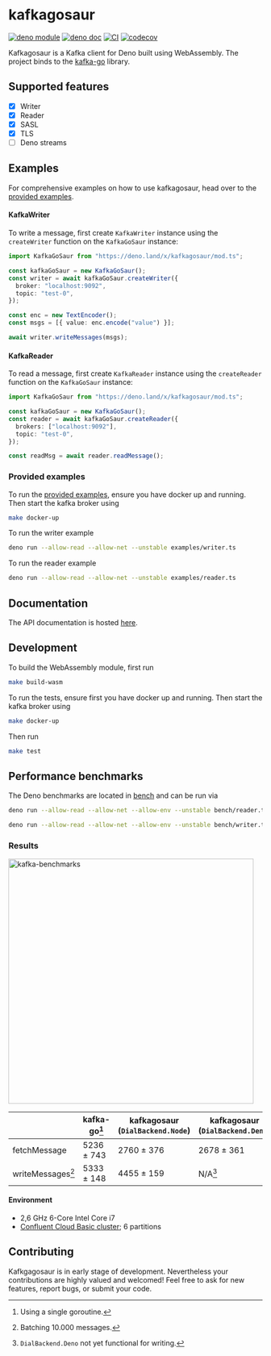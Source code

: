 # kafkagosaur

[![deno module](https://img.shields.io/endpoint?url=https%3A%2F%2Fdeno-visualizer.danopia.net%2Fshields%2Flatest-version%2Fx%2Fkafkagosaur%2Fmod.ts)](https://deno.land/x/kafkagosaur)
[![deno doc](https://doc.deno.land/badge.svg)](https://doc.deno.land/https/deno.land/x/kafkagosaur/mod.ts)
[![CI](https://github.com/arjun-1/kafkagosaur/actions/workflows/CI.yaml/badge.svg)](https://github.com/arjun-1/kafkagosaur/actions/workflows/CI.yaml)
[![codecov](https://codecov.io/gh/arjun-1/kafkagosaur/branch/master/graph/badge.svg)](https://codecov.io/gh/arjun-1/kafkagosaur)

Kafkagosaur is a Kafka client for Deno built using WebAssembly. The project
binds to the [kafka-go](https://github.com/segmentio/kafka-go) library.

## Supported features

- [x] Writer
- [x] Reader
- [x] SASL
- [x] TLS
- [ ] Deno streams

## Examples

For comprehensive examples on how to use kafkagosaur, head over to the
[provided examples](#provided-examples).

#### KafkaWriter

To write a message, first create `KafkaWriter` instance using the `createWriter`
function on the `KafkaGoSaur` instance:

```typescript
import KafkaGoSaur from "https://deno.land/x/kafkagosaur/mod.ts";

const kafkaGoSaur = new KafkaGoSaur();
const writer = await kafkaGoSaur.createWriter({
  broker: "localhost:9092",
  topic: "test-0",
});

const enc = new TextEncoder();
const msgs = [{ value: enc.encode("value") }];

await writer.writeMessages(msgs);
```

#### KafkaReader

To read a message, first create `KafkaReader` instance using the `createReader`
function on the `KafkaGoSaur` instance:

```typescript
import KafkaGoSaur from "https://deno.land/x/kafkagosaur/mod.ts";

const kafkaGoSaur = new KafkaGoSaur();
const reader = await kafkaGoSaur.createReader({
  brokers: ["localhost:9092"],
  topic: "test-0",
});

const readMsg = await reader.readMessage();
```

### Provided examples

To run the [provided examples](examples), ensure you have docker up and running.
Then start the kafka broker using

```bash
make docker-up
```

To run the writer example

```bash
deno run --allow-read --allow-net --unstable examples/writer.ts
```

To run the reader example

```bash
deno run --allow-read --allow-net --unstable examples/reader.ts
```

## Documentation

The API documentation is hosted
[here](https://doc.deno.land/https/deno.land/x/kafkagosaur/mod.ts).

## Development

To build the WebAssembly module, first run

```bash
make build-wasm
```

To run the tests, ensure first you have docker up and running. Then start the
kafka broker using

```bash
make docker-up
```

Then run

```bash
make test
```

## Performance benchmarks

The Deno benchmarks are located in [bench](bench) and can be run via

```bash
deno run --allow-read --allow-net --allow-env --unstable bench/reader.ts
```

```bash
deno run --allow-read --allow-net --allow-env --unstable bench/writer.ts
```

### Results

<img width="486" alt="kafka-benchmarks" src="https://user-images.githubusercontent.com/8102654/154811276-d91665c9-9026-4096-b2d5-6237bf8816c3.png">

|                   | kafka-go[^2] | kafkagosaur (`DialBackend.Node`) | kafkagosaur (`DialBackend.Deno`) |
| ----------------- | ------------ | -------------------------------- | -------------------------------- |
| fetchMessage      | 5236 ± 743   | 2760 ± 376                       | 2678 ± 361                       |
| writeMessages[^1] | 5333 ± 148   | 4455 ± 159                       | N/A[^3]                          |

[^1]: Batching 10.000 messages.

[^2]: Using a single goroutine.

[^3]: `DialBackend.Deno` not yet functional for writing.

#### Environment

- 2,6 GHz 6-Core Intel Core i7
- [Confluent Cloud Basic cluster](https://docs.confluent.io/cloud/current/clusters/cluster-types.html#basic-clusters);
  6 partitions

## Contributing

Kafkgagosaur is in early stage of development. Nevertheless your contributions
are highly valued and welcomed! Feel free to ask for new features, report bugs,
or submit your code.

